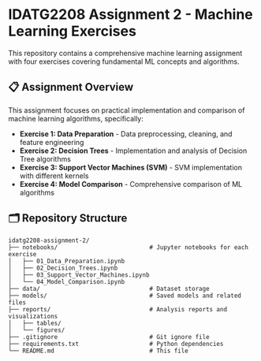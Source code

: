 # IDATG2208 Assignment 2 - Machine Learning Exercises

This repository contains a comprehensive machine learning assignment with four exercises covering fundamental ML concepts and algorithms.

## 📋 Assignment Overview

This assignment focuses on practical implementation and comparison of machine learning algorithms, specifically:

- **Exercise 1: Data Preparation** - Data preprocessing, cleaning, and feature engineering
- **Exercise 2: Decision Trees** - Implementation and analysis of Decision Tree algorithms
- **Exercise 3: Support Vector Machines (SVM)** - SVM implementation with different kernels
- **Exercise 4: Model Comparison** - Comprehensive comparison of ML algorithms

## 🗂️ Repository Structure

```
idatg2208-assignment-2/
├── notebooks/                          # Jupyter notebooks for each exercise
│   ├── 01_Data_Preparation.ipynb
│   ├── 02_Decision_Trees.ipynb
│   ├── 03_Support_Vector_Machines.ipynb
│   └── 04_Model_Comparison.ipynb
├── data/                               # Dataset storage
├── models/                             # Saved models and related files
├── reports/                            # Analysis reports and visualizations
│   ├── tables/
│   └── figures/
├── .gitignore                          # Git ignore file
├── requirements.txt                    # Python dependencies
└── README.md                           # This file
```
